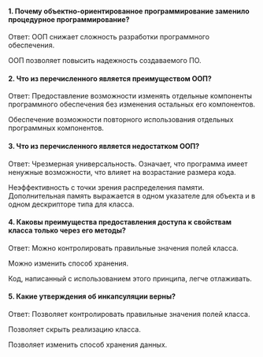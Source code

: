 #### 1. Почему объектно-ориентированное программирование заменило процедурное программирование?

Ответ: ООП снижает сложность разработки программного обеспечения.

ООП позволяет повысить надежность создаваемого ПО.

#### 2. Что из перечисленного является преимуществом ООП?

Ответ: Предоставление возможности изменять отдельные компоненты программного обеспечения без изменения остальных его компонентов.

Обеспечение возможности повторного использования отдельных программных компонентов.

#### 3. Что из перечисленного является недостатком ООП?

Ответ: Чрезмерная универсальность. Означает, что программа имеет ненужные возможности, что влияет на возрастание размера кода.

Неэффективность с точки зрения распределения памяти. Дополнительная память выражается в одном указателе для объекта и в одном 
дескрипторе типа для класса.

#### 4. Каковы преимущества предоставления доступа к свойствам класса только через его методы?

Ответ: Можно контролировать правильные значения полей класса.

Можно изменить способ хранения.

Код, написанный с использованием этого принципа, легче отлаживать.

#### 5. Какие утверждения об инкапсуляции верны? 

Ответ: Позволяет контролировать правильные значения полей класса.

Позволяет скрыть реализацию класса.

Позволяет изменить способ хранения данных.

